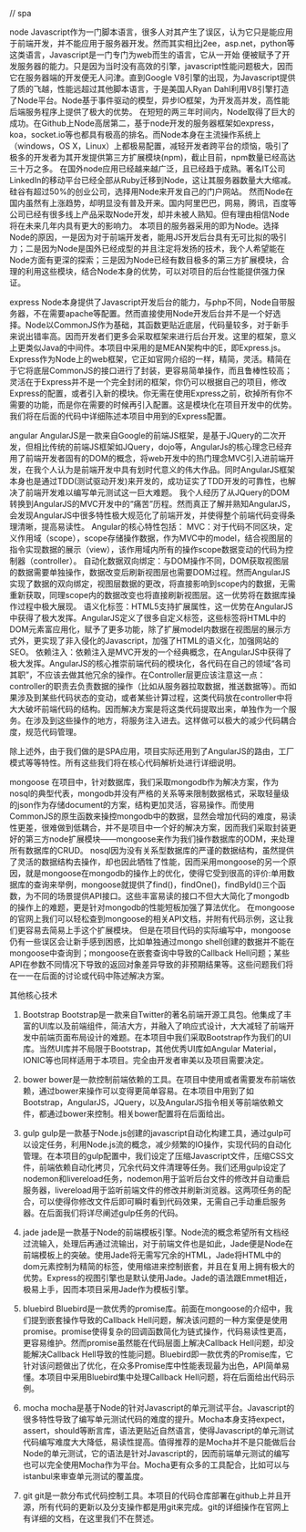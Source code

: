 // spa

node
Javascript作为一门脚本语言，很多人对其产生了误区，认为它只是能应用于前端开发，并不能应用于服务器开发。然而其实相比j2ee，asp.net，python等这类语言，Javascript是一门专门为web而生的语言，它从一开始
便被赋予了开发服务器的能力。只是因为当时没有高效的引擎，javascript性能问题极大，因而它在服务器端的开发便无人问津。直到Google V8引擎的出现，为Javascript提供了质的飞越，性能远超过其他脚本语言，于是美国人Ryan Dahl利用V8引擎打造了Node平台。Node基于事件驱动的模型，异步IO框架，为开发高并发，高性能后端服务程序上提供了极大的优势。
在短短的两三年时间内，Node取得了巨大的成功。在Github上Node高居第二，基于node开发的服务器框架如express，koa，socket.io等也都具有极高的排名。而Node本身在主流操作系统上（windows，OS X，Linux）上都极易配置，减轻开发者跨平台的烦恼，吸引了极多的开发者为其开发提供第三方扩展模块(npm)，截止目前，npm数量已经高达三十万之多。
在国外node应用已经越来越广泛，且已经趋于成熟。著名IT公司LinkedIn的移动平台已经全部从Ruby迁移到Node，这让其服务器数量大大缩减。硅谷有超过50%的创业公司，选择用Node来开发自己的门户网站。
然而Node在国内虽然有上涨趋势，却明显没有普及开来。国内阿里巴巴，网易，腾讯，百度等公司已经有很多线上产品采取Node开发，却并未被人熟知。但有理由相信Node将在未来几年内具有更大的影响力。
本项目的服务器采用的即为Node。选择Node的原因，一是因为对于前端开发者，能用JS开发后台具有无可比拟的吸引力；二是因为Node是国外已经成型的并且注定将发扬的技术，我个人希望能在Node方面有更深的探索；三是因为Node已经有数目极多的第三方扩展模块，合理的利用这些模块，结合Node本身的优势，可以对项目的后台性能提供强力保证。

express
Node本身提供了Javascript开发后台的能力，与php不同，Node自带服务器，不在需要apache等配置。然而直接使用Node开发后台并不是一个好选择。Node以CommonJS作为基础，其函数更贴近底层，代码量较多，对于新手来说出错率高。因而开发者们更多会采取框架来进行后台开发。这里的框架，意义上更类似Java的中间件。本项目中采用的是MEAN架构中的E，即Express.js。
Express作为Node上的web框架，它正如官网介绍的一样，精简，灵活。精简在于它将底层CommonJS的接口进行了封装，更容易简单操作，而且鲁棒性较高；灵活在于Express并不是一个完全封闭的框架，你仍可以根据自己的项目，修改Express的配置，或者引入新的模块。你无需在使用Express之前，砍掉所有你不需要的功能，而是你在需要的时候再引入配置。这是模块化在项目开发中的优势。
我们将在后面的代码中详细陈述本项目中用到的Express配置。



angular
AngularJS是一款来自Google的前端JS框架，是基于JQuery的二次开发，但相比传统的前端JS框架如JQuery，dojo等，AngularJs的核心理念已经弃用了前端开发者固有的DOM的概念，将web开发中的热门理念MVC引入进前端开发，在我个人认为是前端开发中具有划时代意义的伟大作品。同时AngularJS框架本身也是通过TDD(测试驱动开发)来开发的，成功证实了TDD开发的可靠性，也解决了前端开发难以编写单元测试这一巨大难题。
我个人经历了从JQuery的DOM转换到AngularJS的MVC开发中的“痛苦”历程。然而真正了解并熟知AngularJS，会发现AngularJS中很多特性极大规范化了前端开发，并使得整个前端代码变得条理清晰，提高易读性。
Angular的核心特性包括：
MVC：对于代码不同区块，定义作用域（scope），scope存储操作数据，作为MVC中的model，结合视图层的指令实现数据的展示（view），该作用域内所有的操作scope数据变动的代码为控制器（controller）。
自动化数据双向绑定：与DOM操作不同，DOM获取视图层的数据需要单独操作，数据改变后刷新视图层也需要DOM过程。然而AngularJS实现了数据的双向绑定，视图层数据的更改，将直接影响到scope内的数据，无需重新获取，同理scope内的数据改变也将直接刷新视图层。这一优势将在数据库操作过程中极大展现。
语义化标签：HTML5支持扩展属性，这一优势在AngularJS中获得了极大发挥。AngularJS定义了很多自定义标签，这些标签将HTML中的DOM元素富应用化，赋予了更多功能，除了扩展model内数据在视图层的展示方式外，更实现了非入侵化的Javascript，加强了HTML的语义化，加强网站的SEO。
依赖注入：依赖注入是MVC开发的一个经典概念，在AngularJS中获得了极大发挥。AngularJS的核心推崇前端代码的模块化，各代码在自己的领域“各司其职”，不应该去做其他冗余的操作。在Controller层更应该注意这一点：controller的职责去负责数据的操作（比如从服务器拉取数据，推送数据等）。而如果涉及到某些代码状态的变动，或者某些计算过程，这类代码放在controller中将大大破坏前端代码的结构。因而解决方案是将这类代码提取出来，单独作为一个服务。在涉及到这些操作的地方，将服务注入进去。这样做可以极大的减少代码耦合度，规范代码管理。

除上述外，由于我们做的是SPA应用，项目实际还用到了AngularJS的路由，工厂模式等等特性。所有这些我们将在核心代码解析处进行详细说明。

mongoose
在项目中，针对数据库，我们采取mongodb作为解决方案，作为nosql的典型代表，mongodb并没有严格的关系等来限制数据格式，采取轻量级的json作为存储document的方案，结构更加灵活，容易操作。而使用CommonJS的原生函数来操控mongodb中的数据，显然会增加代码的难度，易读性更差，很难做到低耦合，并不是项目中一个好的解决方案，因而我们采取封装更好的第三方node扩展模块——mongoose来作为我们操作数据库的ODM，来处理所有数据库的CRUD。
nosql因为没有关系型数据库的严谨的数据结构，虽然提供了灵活的数据结构去操作，却也因此牺牲了性能，因而采用mongoose的另一个原因，就是mongoose在mongodb的操作上的优化，使得它受到很高的评价:单用数据库的查询来举例，mongoose就提供了find()，findOne()，findById()三个函数，为不同的场景提供API接口。这些丰富易读的接口不但大大简化了mongodb的操作上的难题，更是针对mongodb的性能短板加强了算法优化。
在mongoose的官网上我们可以轻松查到mongoose的相关API文档，并附有代码示例，这让我们更容易去简易上手这个扩展模块。
但是在项目代码的实际编写中，mongoose仍有一些误区会让新手感到困惑，比如单独通过mongo shell创建的数据并不能在mongoose中查询到；mongoose在嵌套查询中导致的Callback Hell问题；某些API在参数不同情况下导致的返回对象差异导致的非预期结果等。这些问题我们将在一一在后面的讨论或代码中陈述解决方案。


其他核心技术
1. Bootstrap
Bootstrap是一款来自Twitter的著名前端开源工具包。他集成了丰富的UI库以及前端组件，简洁大方，并融入了响应式设计，大大减轻了前端开发中前端页面布局设计的难题。在本项目中我们采取Bootstrap作为我们的UI库。当然UI库并不局限于Bootstrap，其他优秀UI库如Angular Material，IONIC等也同样适用于本项目。完全由开发者审美以及项目需要决定。

2. bower
bower是一款控制前端依赖的工具。在项目中使用或者需要发布前端依赖，通过bower来操作可以变得更简单容易。在本项目中用到了如Bootstrap，AngularJS，JQuery，以及AngularJS指令相关等前端依赖文件，都通过bower来控制。相关bower配置将在后面给出。

3. gulp
gulp是一款基于Node.js创建的javascript自动化构建工具，通过gulp可以设定任务，利用Node.js流的概念，减少频繁的IO操作，实现代码的自动化管理。在本项目的gulp配置中，我们设定了压缩Javascript文件，压缩CSS文件，前端依赖自动化拷贝，冗余代码文件清理等任务。我们还用gulp设定了nodemon和livereload任务，nodemon用于监听后台文件的修改并自动重启服务器，livereload用于监听前端文件的修改并刷新浏览器。这两项任务的配合，可以使得你修改文件后即可瞬时看到代码效果，无需自己手动重启服务器。在后面我们将详尽阐述gulp任务的代码。

4. jade
jade是一款基于Node的前端模板引擎。Node流的概念希望所有文档经过流输入，处理后再通过流输出，对于前端文件也是如此，Jade便是Node在前端模板上的突破。使用Jade将无需写冗余的HTML，Jade将HTML中的dom元素控制为精简的标签，使用缩进来控制嵌套，并且在复用上拥有极大的优势。Express的视图引擎也是默认使用Jade。Jade的语法跟Emmet相近，极易上手，因而本项目采用Jade作为模板引擎。

5. bluebird
Bluebird是一款优秀的promise库。前面在mongoose的介绍中，我们提到嵌套操作导致的Callback Hell问题，解决该问题的一种方案便是使用promise。promise使得复杂的回调函数简化为链式操作，代码易读性更高，更容易维护。然而promise虽然能在代码层面上解决Callback Hell问题，却没能解决Callback Hell导致的性能问题。Bluebird即一款优秀的Promise库，它针对该问题做出了优化，在众多Promise库中性能表现最为出色，API简单易懂。本项目中采用Bluebird集中处理Callback Hell问题，将在后面给出代码示例。

6. mocha
mocha是基于Node的针对Javascript的单元测试平台。Javascript的很多特性导致了编写单元测试代码的难度的提升。Mocha本身支持expect，assert，should等断言库，语法更贴近自然语言，使得Javascript的单元测试代码编写难度大大降低，易读性提高。值得推荐的是Mocha并不是只能做后台Node的单元测试，它的语法是针对Javascript的，因而前端单元测试的编写也可以完全使用Mocha作为平台。Mocha更有众多的工具配合，比如可以与istanbul来审查单元测试的覆盖度。

7. git
git是一款分布式代码控制工具。本项目的代码仓库部署在github上并且开源，所有代码的更新以及分支操作都是用git来完成。git的详细操作在官网上有详细的文档，在这里我们不在赘述。


